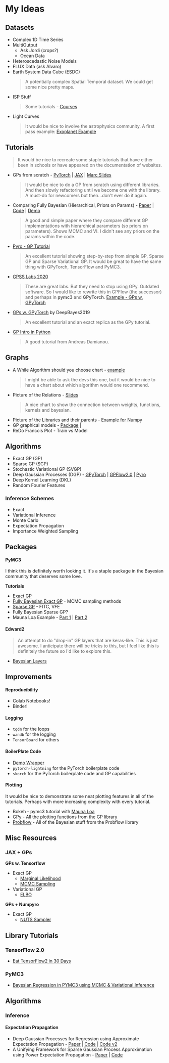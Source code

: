 # My Ideas


## Datasets

* Complex 1D Time Series
* MultiOutput
  * Ask Jordi (crops?)
  * Ocean Data
* Heteroscedastic Noise Models
* FLUX Data (ask Alvaro)
* Earth System Data Cube (ESDC) 
  > A potentially complex Spatial Temporal dataset. We could get some nice pretty maps.
* ISP Stuff
  > Some tutorials - [Courses](https://isp.uv.es/courses.html)
* Light Curves
  > It would be nice to involve the astrophysics community. A first pass example: [Exoplanet Example](https://docs.exoplanet.codes/en/stable/tutorials/gp/)

## Tutorials

> It would be nice to recreate some staple tutorials that have either been in schools or have appeared on the documentation of websites.

* GPs from scratch - [PyTorch](https://github.com/ebonilla/gaussianprocesses/blob/master/notebooks/gp-inference.ipynb) | [JAX](https://jejjohnson.github.io/research_journal/appendix/gps/1_introduction/) | [Marc Slides](https://deisenroth.cc/teaching/2019-20/linear-regression-aims/lecture_gaussian_processes.pdf)
  > It would be nice to do a GP from scratch using different libraries. And then slowly refactoring until we become one with the library. A must-do for newcomers but then...don't ever do it again.
* Comparing Fully Bayesian (Hierarchical, Priors on Params) - [Paper](http://proceedings.mlr.press/v118/lalchand20a/lalchand20a.pdf) | [Code](https://github.com/vr308/Bayesian-GPs) | [Demo](https://github.com/vr308/Bayesian-GPs/blob/master/sparse_gp_regression.py)
  > A good and simple paper where they compare different GP implementations with hierarchical parameters (so priors on parameters). Shows MCMC and VI. I didn't see any priors on the params within the code.
* [Pyro - GP Tutorial](http://pyro.ai/examples/gp.html)
  > An excellent tutorial showing step-by-step from simple GP, Sparse GP and Sparse Variational GP. It would be great to have the same thing with GPyTorch, TensorFlow and PyMC3.
* [GPSS Labs 2020](http://gpss.cc/gpss20/labs)
  > These are great labs. But they need to stop using GPy. Outdated software. So I would like to rewrite this in GPFlow (the successor) and perhaps in **pymc3** and **GPyTorch**. [Example - GPs w. GPyTorch](https://github.com/bayesgroup/deepbayes-2019/blob/master/seminars/day4/gp/GP/gp_solution.ipynb)
* [GPs w. GPyTorch](https://github.com/bayesgroup/deepbayes-2019/blob/master/seminars/day4/gp/GP/gp_solution.ipynb) by DeepBayes2019
  > An excellent tutorial and an exact replica as the GPy tutorial.
* [GP Intro in Python](https://adamian.github.io/talks/Damianou_GP_tutorial.html)
  > A good tutorial from Andreas Damianou.

## Graphs

* A While Algorithm should you choose chart - [example](https://github.com/siruil/GPyTorch-Wrapper/blob/master/flowchart.pdf)
  > I might be able to ask the devs this one, but it would be nice to have a chart about which algorithm would one recommend.
* Picture of the Relations - [Slides](https://www.semanticscholar.org/paper/A-Tutorial-on-Gaussian-Processes-%28or-why-I-don%27t-Ghahramani/e837f153e86d4c0a580a22df07a5140c4259530d?p2df)
  > A nice chart to show the connection between weights, functions, kernels and bayesian.
* Picture of the Libraries and their parents - [Example for Numpy](https://www.nature.com/articles/s41586-020-2649-2/figures/2)
* GP graphical models - [Package](https://docs.daft-pgm.org/en/latest/) | 
* ReDo Francois Plot - Train vs Model

## Algorithms

* Exact GP (GP)
* Sparse GP (SGP)
* Stochastic Variational GP (SVGP)
* Deep Gaussian Processes (DGP) - [GPyTorch](https://docs.gpytorch.ai/en/latest/examples/05_Deep_Gaussian_Processes/Deep_Gaussian_Processes.html) | [GPFlow2.0](https://github.com/FelixOpolka/Deep-Gaussian-Process) | [Pyro](https://fehiepsi.github.io/blog/deep-gaussian-process/)
* Deep Kernel Learning (DKL)
* Random Fourier Features

### Inference Schemes

* Exact
* Variational Inference
* Monte Carlo
* Expectation Propagation
* Importance Weighted Sampling

## Packages

#### PyMC3

I think this is definitely worth looking it. It's a staple package in the Bayesian community that deserves some love. 

**Tutorials**
* [Exact GP](https://docs.pymc.io/notebooks/GP-Marginal.html)
* [Fully Bayesian Exact GP](https://docs.pymc.io/notebooks/GP-Latent.html) - MCMC sampling methods
* [Sparse GP](https://docs.pymc.io/notebooks/GP-SparseApprox.html) - FITC, VFE
* Fully Bayesian Sparse GP?
* Mauna Loa Example - [Part 1](https://docs.pymc.io/notebooks/GP-MaunaLoa.html) | [Part 2](https://docs.pymc.io/notebooks/GP-MaunaLoa2.html)

#### Edward2

> An attempt to do "drop-in" GP layers that are keras-like. This is just awesome. I anticipate there will be tricks to this, but I feel like this is definitely the future so I'd like to explore this.


* [Bayesian Layers](https://github.com/google/edward2/tree/master/edward2/tensorflow/layers#bayesian-layers)


## Improvements

#### Reproducibility

* Colab Notebooks!
* Binder!

#### Logging

* `tqdm` for the loops
* `wandb` for the logging
* `TensorBoard` for others

#### BoilerPlate Code

* [Demo Wrapper](https://github.com/yucho147/GP)
* `pytorch-lightning` for the PyTorch boilerplate code
* `skorch` for the PyTorch boilerplate code and GP capabilities

#### Plotting

It would be nice to demonstrate some neat plotting features in all of the tutorials. Perhaps with more increasing complexity with every tutorial.

* Bokeh - pymc3 tutorial with [Mauna Loa](https://docs.pymc.io/notebooks/GP-MaunaLoa.html)
* [GPy](https://gpy.readthedocs.io/en/deploy/GPy.plotting.html) - All the plotting functions from the GP library
* [Probflow](https://github.com/brendanhasz/probflow) - All of the Bayesian stuff from the Probflow library


## Misc Resources


### JAX + GPs

**GPs w. Tensorflow**

* Exact GP 
  * [Marginal Likelihood](https://www.tensorflow.org/probability/api_docs/python/tfp/substrates/jax/distributions/GaussianProcessRegressionModel#optimize_model_parameters_via_maximum_marginal_likelihood)
  * [MCMC Sampling](https://www.tensorflow.org/probability/api_docs/python/tfp/substrates/jax/distributions/GaussianProcessRegressionModel#marginalization_of_model_hyperparameters)
* Variational GP
  * [ELBO](https://www.tensorflow.org/probability/api_docs/python/tfp/substrates/jax/distributions/VariationalGaussianProcess#usage_examples)

**GPs + Numpyro**

* Exact GP
  * [NUTS Sampler](http://pyro.ai/numpyro/examples/gp.html)


## Library Tutorials

### TensorFlow 2.0

* [Eat TensorFlow2 in 30 Days](https://github.com/lyhue1991/eat_tensorflow2_in_30_days)


### PyMC3

* [Bayesian Regression in PYMC3 using MCMC & Variational Inference](https://alexioannides.com/2018/11/07/bayesian-regression-in-pymc3-using-mcmc-variational-inference/)


## Algorithms


### Inference


#### Expectation Propagation

* Deep Gaussian Processes for Regression using Approximate Expectation Propagation - [Paper](http://jmlr.org/proceedings/papers/v48/bui16.pdf) | [Code](https://github.com/thangbui/deepGP_approxEP/) | [Code v2](https://github.com/thangbui/geepee)
* A Unifying Framework for Sparse Gaussian Process Approximation using Power Expectation Propagation - [Paper](https://arxiv.org/abs/1605.07066) | [Code](https://github.com/thangbui/sparseGP_powerEP/)